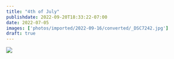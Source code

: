 ```yaml
---
title: "4th of July"
publishdate: 2022-09-20T18:33:22-07:00
date: 2022-07-05
images: ['photos/imported/2022-09-16/converted/_DSC7242.jpg']
draft: true
---
```


![](../photos/imported/2022-05-31/converted/DSC05839.jpg)